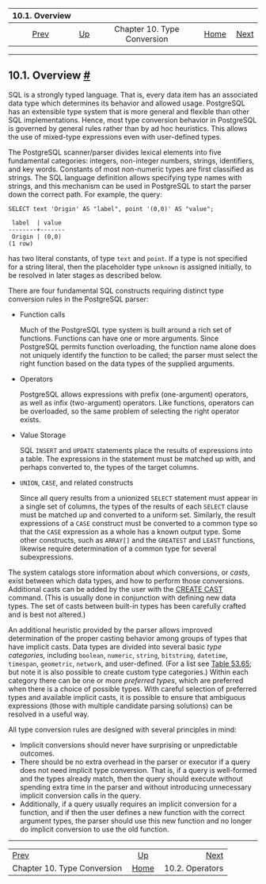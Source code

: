 <!--?xml version="1.0" encoding="UTF-8" standalone="no"?-->

|                    10.1. Overview                    |                                                   |                             |                                                       |                                               |
| :--------------------------------------------------: | :------------------------------------------------ | :-------------------------: | ----------------------------------------------------: | --------------------------------------------: |
| [Prev](typeconv.html "Chapter 10. Type Conversion")  | [Up](typeconv.html "Chapter 10. Type Conversion") | Chapter 10. Type Conversion | [Home](index.html "PostgreSQL 17devel Documentation") |  [Next](typeconv-oper.html "10.2. Operators") |

***

## 10.1. Overview [#](#TYPECONV-OVERVIEW)

SQL is a strongly typed language. That is, every data item has an associated data type which determines its behavior and allowed usage. PostgreSQL has an extensible type system that is more general and flexible than other SQL implementations. Hence, most type conversion behavior in PostgreSQL is governed by general rules rather than by ad hoc heuristics. This allows the use of mixed-type expressions even with user-defined types.

The PostgreSQL scanner/parser divides lexical elements into five fundamental categories: integers, non-integer numbers, strings, identifiers, and key words. Constants of most non-numeric types are first classified as strings. The SQL language definition allows specifying type names with strings, and this mechanism can be used in PostgreSQL to start the parser down the correct path. For example, the query:

    SELECT text 'Origin' AS "label", point '(0,0)' AS "value";

     label  | value
    --------+-------
     Origin | (0,0)
    (1 row)

has two literal constants, of type `text` and `point`. If a type is not specified for a string literal, then the placeholder type `unknown` is assigned initially, to be resolved in later stages as described below.

There are four fundamental SQL constructs requiring distinct type conversion rules in the PostgreSQL parser:

* Function calls

    Much of the PostgreSQL type system is built around a rich set of functions. Functions can have one or more arguments. Since PostgreSQL permits function overloading, the function name alone does not uniquely identify the function to be called; the parser must select the right function based on the data types of the supplied arguments.

* Operators

    PostgreSQL allows expressions with prefix (one-argument) operators, as well as infix (two-argument) operators. Like functions, operators can be overloaded, so the same problem of selecting the right operator exists.

* Value Storage

    SQL `INSERT` and `UPDATE` statements place the results of expressions into a table. The expressions in the statement must be matched up with, and perhaps converted to, the types of the target columns.

* `UNION`, `CASE`, and related constructs

    Since all query results from a unionized `SELECT` statement must appear in a single set of columns, the types of the results of each `SELECT` clause must be matched up and converted to a uniform set. Similarly, the result expressions of a `CASE` construct must be converted to a common type so that the `CASE` expression as a whole has a known output type. Some other constructs, such as `ARRAY[]` and the `GREATEST` and `LEAST` functions, likewise require determination of a common type for several subexpressions.

The system catalogs store information about which conversions, or *casts*, exist between which data types, and how to perform those conversions. Additional casts can be added by the user with the [CREATE CAST](sql-createcast.html "CREATE CAST") command. (This is usually done in conjunction with defining new data types. The set of casts between built-in types has been carefully crafted and is best not altered.)

An additional heuristic provided by the parser allows improved determination of the proper casting behavior among groups of types that have implicit casts. Data types are divided into several basic *type categories*, including `boolean`, `numeric`, `string`, `bitstring`, `datetime`, `timespan`, `geometric`, `network`, and user-defined. (For a list see [Table 53.65](catalog-pg-type.html#CATALOG-TYPCATEGORY-TABLE "Table 53.65. typcategory Codes"); but note it is also possible to create custom type categories.) Within each category there can be one or more *preferred types*, which are preferred when there is a choice of possible types. With careful selection of preferred types and available implicit casts, it is possible to ensure that ambiguous expressions (those with multiple candidate parsing solutions) can be resolved in a useful way.

All type conversion rules are designed with several principles in mind:

* Implicit conversions should never have surprising or unpredictable outcomes.
* There should be no extra overhead in the parser or executor if a query does not need implicit type conversion. That is, if a query is well-formed and the types already match, then the query should execute without spending extra time in the parser and without introducing unnecessary implicit conversion calls in the query.
* Additionally, if a query usually requires an implicit conversion for a function, and if then the user defines a new function with the correct argument types, the parser should use this new function and no longer do implicit conversion to use the old function.

***

|                                                      |                                                       |                                               |
| :--------------------------------------------------- | :---------------------------------------------------: | --------------------------------------------: |
| [Prev](typeconv.html "Chapter 10. Type Conversion")  |   [Up](typeconv.html "Chapter 10. Type Conversion")   |  [Next](typeconv-oper.html "10.2. Operators") |
| Chapter 10. Type Conversion                          | [Home](index.html "PostgreSQL 17devel Documentation") |                               10.2. Operators |
